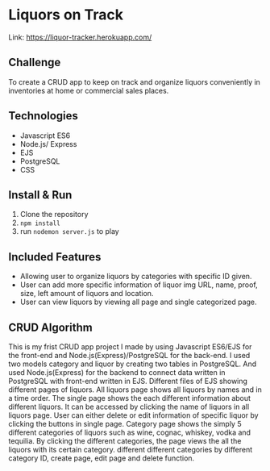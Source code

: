 # Liquors on Track

Link: https://liquor-tracker.herokuapp.com/

## Challenge

To create a CRUD app to keep on track and organize liquors conveniently in inventories at home or commercial sales places.

## Technologies

* Javascript ES6
* Node.js/ Express
* EJS
* PostgreSQL
* CSS

## Install & Run

1. Clone the repository
2. `npm install`
3. run `nodemon server.js` to play

## Included Features

* Allowing user to organize liquors by categories with specific ID given.
* User can add more specific information of liquor img URL, name, proof, size, left amount of liquors and location.
* User can view liquors by viewing all page and single categorized page.

## CRUD Algorithm

This is my frist CRUD app project I made by using Javascript ES6/EJS for the front-end and Node.js(Express)/PostgreSQL for the back-end. I used two models category and liquor by creating two tables in PostgreSQL. And used Node.js(Express) for the backend  to connect data written in PostgreSQL with front-end written in EJS. Different files of EJS showing different pages of liquors. All liquors page shows all liquors by names and in a time order. The single page shows the each different information about different liquors. It can be accessed by clicking the name of liquors in all liquors page. User can either delete or edit information of specific liquor by clicking the buttons in single page. Category page shows the simply 5 different categories of liquors such as wine, cognac, whiskey, vodka and tequilia. By clicking the different categories, the page views the all the liquors with its certain category. different different categories by different category ID, create page, edit page and delete function.

